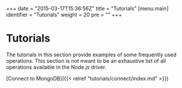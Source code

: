 +++
date = "2015-03-17T15:36:56Z"
title = "Tutorials"
[menu.main]
  identifier = "Tutorials"
  weight = 20
  pre = "<i class='fa fa-thumb-tack'></i>"
+++

# Tutorials

The tutorials in this section provide examples of some frequently used operations. This section is not meant to be an exhaustive list of all operations available in the Node.js driver.


[Connect to MongoDB]({{< relref "tutorials/connect/index.md" >}})
